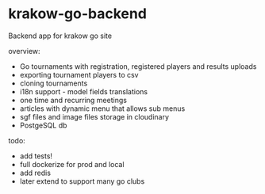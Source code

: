 # krakow-go-backend
Backend app for krakow go site

overview: 
- Go tournaments with registration, registered players and results uploads
- exporting tournament players to csv
- cloning tournaments
- i18n support - model fields translations
- one time and recurring meetings
- articles with dynamic menu that allows sub menus
- sgf files and image files storage in cloudinary
- PostgeSQL db


todo:
- add tests!
- full dockerize for prod and local
- add redis
- later extend to support many go clubs
